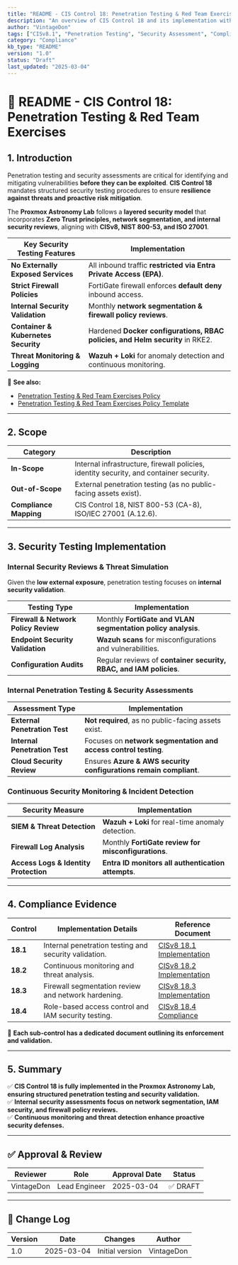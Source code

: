 ```yaml
---
title: "README - CIS Control 18: Penetration Testing & Red Team Exercises"
description: "An overview of CIS Control 18 and its implementation within the Proxmox Astronomy Lab, ensuring proactive security validation and risk mitigation."
author: "VintageDon"
tags: ["CISv8.1", "Penetration Testing", "Security Assessment", "Compliance", "Network Hardening"]
category: "Compliance"
kb_type: "README"
version: "1.0"
status: "Draft"
last_updated: "2025-03-04"
---
```


# **📜 README - CIS Control 18: Penetration Testing & Red Team Exercises**

## **1. Introduction**

Penetration testing and security assessments are critical for identifying and mitigating vulnerabilities **before they can be exploited**. **CIS Control 18** mandates structured security testing procedures to ensure **resilience against threats and proactive risk mitigation**.

The **Proxmox Astronomy Lab** follows a **layered security model** that incorporates **Zero Trust principles, network segmentation, and internal security reviews**, aligning with **CISv8, NIST 800-53, and ISO 27001**.

| **Key Security Testing Features** | **Implementation** |
|----------------------------------|------------------|
| **No Externally Exposed Services** | All inbound traffic **restricted via Entra Private Access (EPA)**. |
| **Strict Firewall Policies** | FortiGate firewall enforces **default deny** inbound access. |
| **Internal Security Validation** | Monthly **network segmentation & firewall policy reviews**. |
| **Container & Kubernetes Security** | Hardened **Docker configurations, RBAC policies, and Helm security** in RKE2. |
| **Threat Monitoring & Logging** | **Wazuh + Loki** for anomaly detection and continuous monitoring. |

📌 **See also:**

- [Penetration Testing & Red Team Exercises Policy](../cisv81-controls/cisv81-18-penetration-testing-policy.md)
- [Penetration Testing & Red Team Exercises Policy Template](../cisv81-policy-templates/cisv81-18-penetration-testing-template.md)

---

## **2. Scope**

| **Category**  | **Description** |
|--------------|----------------|
| **In-Scope** | Internal infrastructure, firewall policies, identity security, and container security. |
| **Out-of-Scope** | External penetration testing (as no public-facing assets exist). |
| **Compliance Mapping** | CIS Control 18, NIST 800-53 (CA-8), ISO/IEC 27001 (A.12.6). |

---

## **3. Security Testing Implementation**

### **Internal Security Reviews & Threat Simulation**

Given the **low external exposure**, penetration testing focuses on **internal security validation**.

| **Testing Type** | **Implementation** |
|--------------|------------------|
| **Firewall & Network Policy Review** | Monthly **FortiGate and VLAN segmentation policy analysis**. |
| **Endpoint Security Validation** | **Wazuh scans** for misconfigurations and vulnerabilities. |
| **Configuration Audits** | Regular reviews of **container security, RBAC, and IAM policies**. |

### **Internal Penetration Testing & Security Assessments**

| **Assessment Type** | **Implementation** |
|--------------|------------------|
| **External Penetration Test** | **Not required**, as no public-facing assets exist. |
| **Internal Penetration Test** | Focuses on **network segmentation and access control testing**. |
| **Cloud Security Review** | Ensures **Azure & AWS security configurations remain compliant**. |

### **Continuous Security Monitoring & Incident Detection**

| **Security Measure** | **Implementation** |
|--------------|------------------|
| **SIEM & Threat Detection** | **Wazuh + Loki** for real-time anomaly detection. |
| **Firewall Log Analysis** | Monthly **FortiGate review for misconfigurations**. |
| **Access Logs & Identity Protection** | **Entra ID monitors all authentication attempts**. |

---

## **4. Compliance Evidence**

| **Control** | **Implementation Details** | **Reference Document** |
|------------|----------------------|------------------|
| **18.1** | Internal penetration testing and security validation. | [CISv8 18.1 Implementation](./18.1.md) |
| **18.2** | Continuous monitoring and threat analysis. | [CISv8 18.2 Implementation](./18.2.md) |
| **18.3** | Firewall segmentation review and network hardening. | [CISv8 18.3 Implementation](./18.3.md) |
| **18.4** | Role-based access control and IAM security testing. | [CISv8 18.4 Compliance](./18.4.md) |

📌 **Each sub-control has a dedicated document outlining its enforcement and validation.**

---

## **5. Summary**

✅ **CIS Control 18 is fully implemented in the Proxmox Astronomy Lab, ensuring structured penetration testing and security validation.**  
✅ **Internal security assessments focus on network segmentation, IAM security, and firewall policy reviews.**  
✅ **Continuous monitoring and threat detection enhance proactive security defenses.**  

---

## ✅ Approval & Review

| **Reviewer** | **Role** | **Approval Date** | **Status** |
|-------------|---------|------------------|------------|
| VintageDon | Lead Engineer | 2025-03-04 | ✅ DRAFT |

---

## 📜 Change Log

| **Version** | **Date** | **Changes** | **Author** |
|------------|---------|-------------|------------|
| 1.0 | 2025-03-04 | Initial version | VintageDon |
